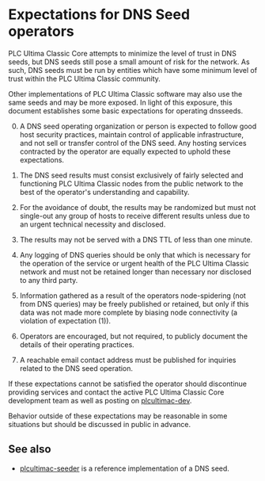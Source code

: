 Expectations for DNS Seed operators
====================================

PLC Ultima Classic Core attempts to minimize the level of trust in DNS seeds,
but DNS seeds still pose a small amount of risk for the network.
As such, DNS seeds must be run by entities which have some minimum
level of trust within the PLC Ultima Classic community.

Other implementations of PLC Ultima Classic software may also use the same
seeds and may be more exposed. In light of this exposure, this
document establishes some basic expectations for operating dnsseeds.

0. A DNS seed operating organization or person is expected to follow good
host security practices, maintain control of applicable infrastructure,
and not sell or transfer control of the DNS seed. Any hosting services
contracted by the operator are equally expected to uphold these expectations.

1. The DNS seed results must consist exclusively of fairly selected and
functioning PLC Ultima Classic nodes from the public network to the best of the
operator's understanding and capability.

2. For the avoidance of doubt, the results may be randomized but must not
single-out any group of hosts to receive different results unless due to an
urgent technical necessity and disclosed.

3. The results may not be served with a DNS TTL of less than one minute.

4. Any logging of DNS queries should be only that which is necessary
for the operation of the service or urgent health of the PLC Ultima Classic
network and must not be retained longer than necessary nor disclosed
to any third party.

5. Information gathered as a result of the operators node-spidering
(not from DNS queries) may be freely published or retained, but only
if this data was not made more complete by biasing node connectivity
(a violation of expectation (1)).

6. Operators are encouraged, but not required, to publicly document the
details of their operating practices.

7. A reachable email contact address must be published for inquiries
related to the DNS seed operation.

If these expectations cannot be satisfied the operator should
discontinue providing services and contact the active PLC Ultima Classic
Core development team as well as posting on
[plcultimac-dev](https://groups.google.com/forum/#!forum/plcultimac-dev).

Behavior outside of these expectations may be reasonable in some
situations but should be discussed in public in advance.

See also
----------
- [plcultimac-seeder](https://github.com/pooler/plcultimac-seeder) is a reference implementation of a DNS seed.
